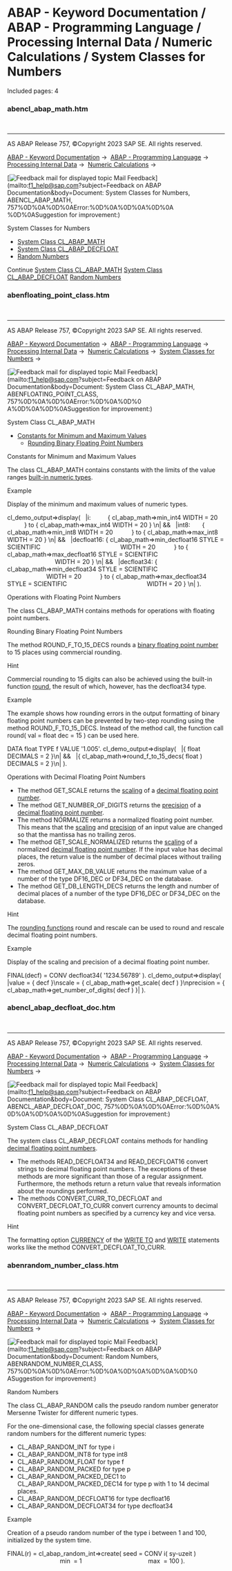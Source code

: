 # ABAP - Keyword Documentation / ABAP - Programming Language / Processing Internal Data / Numeric Calculations / System Classes for Numbers

Included pages: 4


### abencl_abap_math.htm

  

* * *

AS ABAP Release 757, ©Copyright 2023 SAP SE. All rights reserved.

[ABAP - Keyword Documentation](javascript:call_link\('abenabap.htm'\)) →  [ABAP - Programming Language](javascript:call_link\('abenabap_reference.htm'\)) →  [Processing Internal Data](javascript:call_link\('abenabap_data_working.htm'\)) →  [Numeric Calculations](javascript:call_link\('abencompute_expressions.htm'\)) → 

 [![](Mail.gif?object=Mail.gif&sap-language=EN "Feedback mail for displayed topic") Mail Feedback](mailto:f1_help@sap.com?subject=Feedback on ABAP Documentation&body=Document: System Classes for Numbers, ABENCL_ABAP_MATH, 757%0D%0A%0D%0AError:%0D%0A%0D%0A%0D%0A
%0D%0ASuggestion for improvement:)

System Classes for Numbers

-   [System Class CL\_ABAP\_MATH](javascript:call_link\('abenfloating_point_class.htm'\))
-   [System Class CL\_ABAP\_DECFLOAT](javascript:call_link\('abencl_abap_decfloat_doc.htm'\))
-   [Random Numbers](javascript:call_link\('abenrandom_number_class.htm'\))

Continue
[System Class CL\_ABAP\_MATH](javascript:call_link\('abenfloating_point_class.htm'\))
[System Class CL\_ABAP\_DECFLOAT](javascript:call_link\('abencl_abap_decfloat_doc.htm'\))
[Random Numbers](javascript:call_link\('abenrandom_number_class.htm'\))


### abenfloating_point_class.htm

  

* * *

AS ABAP Release 757, ©Copyright 2023 SAP SE. All rights reserved.

[ABAP - Keyword Documentation](javascript:call_link\('abenabap.htm'\)) →  [ABAP - Programming Language](javascript:call_link\('abenabap_reference.htm'\)) →  [Processing Internal Data](javascript:call_link\('abenabap_data_working.htm'\)) →  [Numeric Calculations](javascript:call_link\('abencompute_expressions.htm'\)) →  [System Classes for Numbers](javascript:call_link\('abencl_abap_math.htm'\)) → 

 [![](Mail.gif?object=Mail.gif&sap-language=EN "Feedback mail for displayed topic") Mail Feedback](mailto:f1_help@sap.com?subject=Feedback on ABAP Documentation&body=Document: System Class CL_ABAP_MATH, ABENFLOATING_POINT_CLASS, 757%0D%0A%0D%0AError:%0D%0A%0D%0
A%0D%0A%0D%0ASuggestion for improvement:)

System Class CL\_ABAP\_MATH

-   [Constants for Minimum and Maximum Values](#abenfloating-point-class-1-------operations-with-floating-point-numbers---@ITOC@@ABENFLOATING_POINT_CLASS_2)
    -   [Rounding Binary Floating Point Numbers](#abenfloating-point-class-3-----------operations-with-decimal-floating-point-numbers---@ITOC@@ABENFLOATING_POINT_CLASS_4)

Constants for Minimum and Maximum Values   

The class CL\_ABAP\_MATH contains constants with the limits of the value ranges [built-in numeric types](javascript:call_link\('abenbuiltin_types_numeric.htm'\)).

Example

Display of the minimum and maximum values of numeric types.

cl\_demo\_output=>display(
  |i:          { cl\_abap\_math=>min\_int4 WIDTH = 20
          } to { cl\_abap\_math=>max\_int4 WIDTH = 20 } \\n| &&
  |int8:       { cl\_abap\_math=>min\_int8 WIDTH = 20
          } to { cl\_abap\_math=>max\_int8 WIDTH = 20 } \\n| &&
  |decfloat16: { cl\_abap\_math=>min\_decfloat16 STYLE = SCIENTIFIC
                                              WIDTH = 20
          } to { cl\_abap\_math=>max\_decfloat16 STYLE = SCIENTIFIC
                                              WIDTH = 20 } \\n| &&
  |decfloat34: { cl\_abap\_math=>min\_decfloat34 STYLE = SCIENTIFIC
                                              WIDTH = 20
          } to { cl\_abap\_math=>max\_decfloat34 STYLE = SCIENTIFIC
                                              WIDTH = 20 } \\n| ).

Operations with Floating Point Numbers   

The class CL\_ABAP\_MATH contains methods for operations with floating point numbers.

Rounding Binary Floating Point Numbers   

The method ROUND\_F\_TO\_15\_DECS rounds a [binary floating point number](javascript:call_link\('abenbinfloat_glosry.htm'\) "Glossary Entry") to 15 places using commercial rounding.

Hint

Commercial rounding to 15 digits can also be achieved using the built-in function [round](javascript:call_link\('abendec_floating_point_functions.htm'\)), the result of which, however, has the decfloat34 type.

Example

The example shows how rounding errors in the output formatting of binary floating point numbers can be prevented by two-step rounding using the method ROUND\_F\_TO\_15\_DECS. Instead of the method call, the function call round( val = float dec = 15 ) can be used here.

DATA float TYPE f VALUE '1.005'.
cl\_demo\_output=>display(
  |{ float DECIMALS = 2 }\\n| &&
  |{ cl\_abap\_math=>round\_f\_to\_15\_decs( float ) DECIMALS = 2 }\\n| ).

Operations with Decimal Floating Point Numbers   

-   The method GET\_SCALE returns the [scaling](javascript:call_link\('abenscale_glosry.htm'\) "Glossary Entry") of a [decimal floating point number](javascript:call_link\('abendecfloat_glosry.htm'\) "Glossary Entry").
-   The method GET\_NUMBER\_OF\_DIGITS returns the [precision](javascript:call_link\('abenprecision_glosry.htm'\) "Glossary Entry") of a [decimal floating point number](javascript:call_link\('abendecfloat_glosry.htm'\) "Glossary Entry").
-   The method NORMALIZE returns a normalized floating point number. This means that the [scaling](javascript:call_link\('abenscale_glosry.htm'\) "Glossary Entry") and [precision](javascript:call_link\('abenprecision_glosry.htm'\) "Glossary Entry") of an input value are changed so that the mantissa has no trailing zeros.
-   The method GET\_SCALE\_NORMALIZED returns the [scaling](javascript:call_link\('abenscale_glosry.htm'\) "Glossary Entry") of a normalized [decimal floating point number](javascript:call_link\('abendecfloat_glosry.htm'\) "Glossary Entry"). If the input value has decimal places, the return value is the number of decimal places without trailing zeros.
-   The method GET\_MAX\_DB\_VALUE returns the maximum value of a number of the type DF16\_DEC or DF34\_DEC on the database.
-   The method GET\_DB\_LENGTH\_DECS returns the length and number of decimal places of a number of the type DF16\_DEC or DF34\_DEC on the database.

Hint

The [rounding functions](javascript:call_link\('abenrounding_function_glosry.htm'\) "Glossary Entry") round and rescale can be used to round and rescale decimal floating point numbers.

Example

Display of the scaling and precision of a decimal floating point number.

FINAL(decf) = CONV decfloat34( '1234.56789' ).
cl\_demo\_output=>display(
|value = { decf
}\\nscale = { cl\_abap\_math=>get\_scale( decf )
}\\nprecision = { cl\_abap\_math=>get\_number\_of\_digits( decf ) }| ).


### abencl_abap_decfloat_doc.htm

  

* * *

AS ABAP Release 757, ©Copyright 2023 SAP SE. All rights reserved.

[ABAP - Keyword Documentation](javascript:call_link\('abenabap.htm'\)) →  [ABAP - Programming Language](javascript:call_link\('abenabap_reference.htm'\)) →  [Processing Internal Data](javascript:call_link\('abenabap_data_working.htm'\)) →  [Numeric Calculations](javascript:call_link\('abencompute_expressions.htm'\)) →  [System Classes for Numbers](javascript:call_link\('abencl_abap_math.htm'\)) → 

 [![](Mail.gif?object=Mail.gif&sap-language=EN "Feedback mail for displayed topic") Mail Feedback](mailto:f1_help@sap.com?subject=Feedback on ABAP Documentation&body=Document: System Class CL_ABAP_DECFLOAT, ABENCL_ABAP_DECFLOAT_DOC, 757%0D%0A%0D%0AError:%0D%0A%
0D%0A%0D%0A%0D%0ASuggestion for improvement:)

System Class CL\_ABAP\_DECFLOAT

The system class CL\_ABAP\_DECFLOAT contains methods for handling [decimal floating point numbers](javascript:call_link\('abendecfloat_glosry.htm'\) "Glossary Entry").

-   The methods READ\_DECFLOAT34 and READ\_DECFLOAT16 convert strings to decimal floating point numbers. The exceptions of these methods are more significant than those of a regular assignment. Furthermore, the methods return a return value that reveals information about the roundings performed.
-   The methods CONVERT\_CURR\_TO\_DECFLOAT and CONVERT\_DECFLOAT\_TO\_CURR convert currency amounts to decimal floating point numbers as specified by a currency key and vice versa.

Hint

The formatting option [CURRENCY](javascript:call_link\('abapwrite_to_options.htm'\)) of the [WRITE TO](javascript:call_link\('abapwrite_to.htm'\)) and [WRITE](javascript:call_link\('abapwrite-.htm'\)) statements works like the method CONVERT\_DECFLOAT\_TO\_CURR.


### abenrandom_number_class.htm

  

* * *

AS ABAP Release 757, ©Copyright 2023 SAP SE. All rights reserved.

[ABAP - Keyword Documentation](javascript:call_link\('abenabap.htm'\)) →  [ABAP - Programming Language](javascript:call_link\('abenabap_reference.htm'\)) →  [Processing Internal Data](javascript:call_link\('abenabap_data_working.htm'\)) →  [Numeric Calculations](javascript:call_link\('abencompute_expressions.htm'\)) →  [System Classes for Numbers](javascript:call_link\('abencl_abap_math.htm'\)) → 

 [![](Mail.gif?object=Mail.gif&sap-language=EN "Feedback mail for displayed topic") Mail Feedback](mailto:f1_help@sap.com?subject=Feedback on ABAP Documentation&body=Document: Random Numbers, ABENRANDOM_NUMBER_CLASS, 757%0D%0A%0D%0AError:%0D%0A%0D%0A%0D%0A%0D%0
ASuggestion for improvement:)

Random Numbers

The class CL\_ABAP\_RANDOM calls the pseudo random number generator Mersenne Twister for different numeric types.

For the one-dimensional case, the following special classes generate random numbers for the different numeric types:

-   CL\_ABAP\_RANDOM\_INT for type i
-   CL\_ABAP\_RANDOM\_INT8 for type int8
-   CL\_ABAP\_RANDOM\_FLOAT for type f
-   CL\_ABAP\_RANDOM\_PACKED for type p
-   CL\_ABAP\_RANDOM\_PACKED\_DEC1 to CL\_ABAP\_RANDOM\_PACKED\_DEC14 for type p with 1 to 14 decimal places.
-   CL\_ABAP\_RANDOM\_DECFLOAT16 for type decfloat16
-   CL\_ABAP\_RANDOM\_DECFLOAT34 for type decfloat34

Example

Creation of a pseudo random number of the type i between 1 and 100, initialized by the system time.

FINAL(r) = cl\_abap\_random\_int=>create( seed = CONV i( sy-uzeit )
                                      min  = 1
                                      max  = 100 ).
